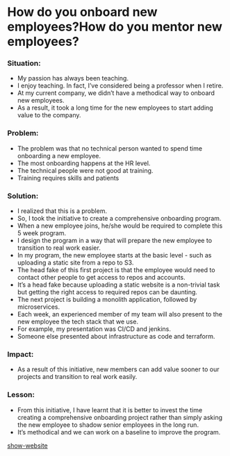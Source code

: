 # How do you onboard new employees?How do you mentor new employees?

### Situation:
- My passion has always been teaching. 
- I enjoy teaching. In fact, I’ve considered being a professor when I retire. 
- At my current company, we didn’t have a methodical way to onboard new employees. 
- As a result, it took a long time for the new employees to start adding value to the company.

### Problem:
- The problem was that no technical person wanted to spend time onboarding a new employee. 
- The most onboarding happens at the HR level. 
- The technical people were not good at training. 
- Training requires skills and patients

### Solution:
- I realized that this is a problem. 
- So, I took the initiative to create a comprehensive onboarding program. 
- When a new employee joins, he/she would be required to complete this 5 week program. 
- I design the program in a way that will prepare the new employee to transition to real work easier. 
- In my program, the new employee starts at the basic level - such as uploading a static site from a repo to S3. 
- The head fake of this first project is that the employee would need to contact other people to get access to repos and accounts. 
- It’s a head fake because uploading a static website is a non-trivial task but getting the right access to required repos can be daunting. 
- The next project is building a monolith application, followed by microservices. 
- Each week, an experienced member of my team will also present to the new employee the tech stack that we use. 
- For example, my presentation was CI/CD and jenkins. 
- Someone else presented about infrastructure as code and terraform.

### Impact:
- As a result of this initiative, new members can add value sooner to our projects and transition to real work easily.

### Lesson:
- From this initiative, I have learnt that it is better to invest the time creating a comprehensive onboarding project rather than simply asking the new employee to shadow senior employees in the long run. 
- It’s methodical and we can work on a baseline to improve the program. 

[show-website](https://github.com/stashedUp/on-boarding-mentorship)
